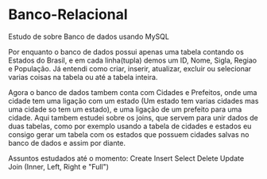 # Banco-Relacional
 Estudo de sobre Banco de dados usando MySQL
 
 Por enquanto o banco de dados possui apenas uma tabela contando os Estados do Brasil, e em cada linha(tupla) demos um ID, Nome, Sigla, Regiao e População. Já entendi como criar, inserir, atualizar, excluir ou selecionar varias coisas na tabela ou até a tabela inteira.

 Agora o banco de dados tambem conta com Cidades e Prefeitos, onde uma cidade tem uma ligação com um estado (Um estado tem varias cidades mas uma cidade so tem um estado), e uma ligação de um prefeito para uma cidade. Aqui tambem estudei sobre os joins, que servem para unir dados de duas tabelas, como por exemplo usando a tabela de cidades e estados eu consigo gerar um tabela com os estados que possuem cidades salvas no banco de dados e assim por diante.

 Assuntos estudados até o momento:
 Create
 Insert
 Select
 Delete
 Update
 Join (Inner, Left, Right e "Full")
